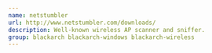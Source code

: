 ```yaml
---
name: netstumbler
url: http://www.netstumbler.com/downloads/
description: Well-known wireless AP scanner and sniffer.
group: blackarch blackarch-windows blackarch-wireless
---
```


